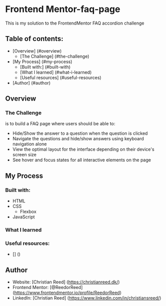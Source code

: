 # Frontend Mentor-faq-page
This is my solution to the FrontendMentor FAQ accordion challenge

## Table of contents: 
- [Overview] (#overview)
    - [The Challenge] (#the-challenge)
- [My Process] (#my-process)
    - [Built with:] (#built-with)
    - [What I learned] (#what-i-learned)
    - [Useful resources] (#useful-resources)
- [Author] (#author)

## Overview

### The Challenge
is to build a FAQ page where users should be able to:

- Hide/Show the answer to a question when the question is clicked
- Navigate the questions and hide/show answers using keyboard navigation alone
- View the optimal layout for the interface depending on their device's screen size
- See hover and focus states for all interactive elements on the page

## My Process

### Built with:

- HTML
- CSS
  - Flexbox
- JavaScript

### What I learned

### Useful resources:
- [] ()

## Author
- Website: [Christian Reed] (https://christianreed.dk/)
- Frontend Mentor: [@ReedorReed] (https://www.frontendmentor.io/profile/ReedorReed)
- LinkedIn: [Christian Reed] (https://www.linkedin.com/in/christiansreed/)
